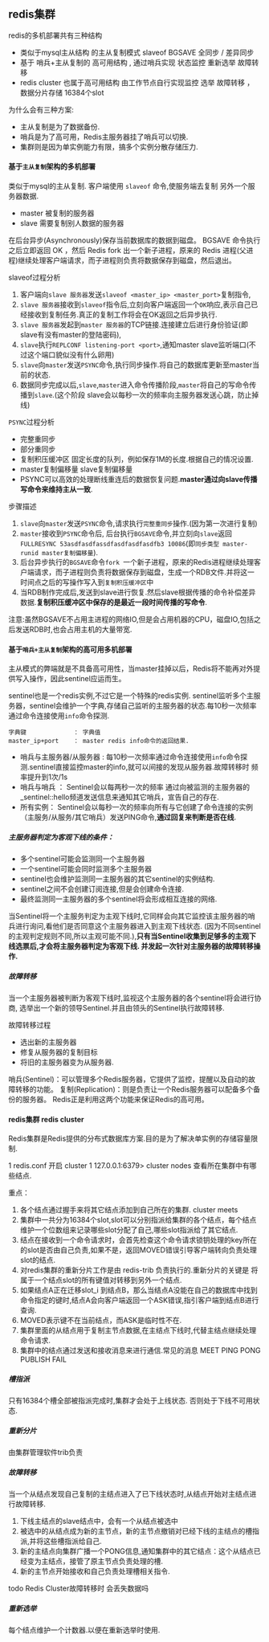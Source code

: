 ## redis集群

redis的多机部署共有三种结构 

 - 类似于mysql主从结构 的主从复制模式  slaveof BGSAVE 全同步 / 差异同步
 - 基于 哨兵+主从复制的 高可用结构  , 通过哨兵实现 状态监控 重新选举 故障转移
 - redis cluster     也属于高可用结构  由工作节点自行实现监控 选举 故障转移  ， 数据分片存储 16384个slot

为什么会有三种方案: 

 - 主从复制是为了数据备份.
 - 哨兵是为了高可用，Redis主服务器挂了哨兵可以切换.
 - 集群则是因为单实例能力有限，搞多个实例分散存储压力. 
 
#### 基于`主从复制`架构的多机部署

类似于mysql的主从复制.
客户端使用 `slaveof` 命令,使服务端去复制 另外一个服务器数据.

 - master  被复制的服务器  
 - slave   需要复制别人数据的服务器
 
 在后台异步(Asynchronously)保存当前数据库的数据到磁盘。
 BGSAVE 命令执行之后立即返回 OK ，然后 Redis fork 出一个新子进程，原来的 Redis 进程(父进程)继续处理客户端请求，而子进程则负责将数据保存到磁盘，然后退出。
 
slaveof过程分析

 1. 客户端向`slave 服务器`发送`slaveof <master_ip> <master_port>`复制指令,
 1. `slave 服务器`接收到`slaveof`指令后,立刻向客户端返回一个`OK`响应,表示自己已经接收到复制任务.真正的复制工作将会在OK返回之后异步执行.
 1. `slave 服务器`发起到`master 服务器`的TCP链接.连接建立后进行身份验证(即slave有没有master的登陆密码),
 1. `slave`执行`REPLCONF listening-port <port>`,通知master slave监听端口(不过这个端口貌似没有什么卵用)
 1. `slave`向`master`发送`PSYNC`命令,执行同步操作.将自己的数据库更新至master当前的状态.
 1. 数据同步完成以后,`slave`,`master`进入命令传播阶段,`master`将自己的写命令传播到`slave`.(这个阶段 slave会以每秒一次的频率向主服务器发送心跳，防止掉线)

`PSYNC`过程分析

 - 完整重同步
 - 部分重同步
 - 复制积压缓冲区  固定长度的队列，例如保存1M的长度.根据自己的情况设置.
 - master复制偏移量  slave复制偏移量
 - PSYNC可以高效的处理断线重连后的数据恢复问题.**master通过向slave传播写命令来维持主从一致**.
     
步骤描述

 1. `slave`向`master`发送`PSYNC`命令,请求执行`完整重同步`操作.(因为第一次进行复制)
 1. `master`接收到`PSYNC`命令后, 后台执行`BGSAVE`命令,并立刻向`slave`返回`FULLRESYNC 53asdfasdfassdfasdfasdfasdfb3 10086`(即`同步类型 master-runid master复制偏移量`).
 1.  后台异步执行的`BGSAVE`命令`fork `一个新子进程，原来的Redis进程继续处理客户端请求，而子进程则负责将数据保存到磁盘，生成一个RDB文件.并将这一时间点之后的写操作写入到`复制积压缓冲区`中
 1. 当RDB制作完成后,发送到slave进行恢复.然后slave根据传播的命令补偿差异数据.**复制积压缓冲区中保存的是最近一段时间传播的写命令**.

注意:虽然BGSAVE不占用主进程的网络IO,但是会占用机器的CPU，磁盘IO,包括之后发送RDB时,也会占用主机的大量带宽.

#### 基于`哨兵+主从复制`架构的高可用多机部署

主从模式的弊端就是不具备高可用性，当master挂掉以后，Redis将不能再对外提供写入操作，因此sentinel应运而生。

sentinel也是一个redis实例,不过它是一个特殊的redis实例.
sentinel监听多个主服务器，sentinel会维护一个字典,存储自己监听的主服务器的状态.每10秒一次频率通过命令连接使用`info`命令探测.


    字典键             ： 字典值
    master_ip+port    ： master redis info命令的返回结果.
    
 - 哨兵与主服务器/从服务器 : 每10秒一次频率通过命令连接使用`info`命令探测.sentinel直接监控master的info,就可以间接的发现从服务器.故障转移时 频率提升到1次/1s
 - 哨兵与哨兵 ： Sentinel会以每两秒一次的频率 通过向被监测的主服务器的_sentinel::hello频道发送信息来通知其它哨兵，宣告自己的存在.
 - 所有实例： Sentinel会以每秒一次的频率向所有与它创建了命令连接的实例（主服务/从服务/其它哨兵）发送PING命令,**通过回复来判断是否在线**.


##### 主服务器判定为客观下线的条件：

 - 多个sentinel可能会监测同一个主服务器
 - 一个sentinel可能会同时监测多个主服务器
 - sentinel也会维护监测同一主服务器的其它sentinel的实例结构.
 - sentinel之间不会创建订阅连接,但是会创建命令连接.
 - 最终监测同一主服务器的多个sentinel将会形成相互连接的网络.

当Sentinel将一个主服务判定为主观下线时,它同样会向其它监控该主服务器的哨兵进行询问,看他们是否同意这个主服务器进入到主观下线状态.
(因为不同sentinel的主观判定规则不同,所以主观可能不同.),**只有当Sentinel收集到足够多的主观下线选票后,才会将主服务器判定为客观下线.
并发起一次针对主服务器的故障转移操作.**

##### 故障转移

当一个主服务器被判断为客观下线时,监视这个主服务器的各个sentinel将会进行协商,
选举出一个新的领导Sentinel.并且由领头的Sentinel执行故障转移.

故障转移过程

 - 选出新的主服务器
 - 修复从服务器的复制目标
 - 将旧的主服务器变为从服务器.

哨兵(Sentinel)：可以管理多个Redis服务器，它提供了监控，提醒以及自动的故障转移的功能。
复制(Replication)：则是负责让一个Redis服务器可以配备多个备份的服务器。
Redis正是利用这两个功能来保证Redis的高可用。

#### redis集群 redis cluster

Redis集群是Redis提供的分布式数据库方案.目的是为了解决单实例的存储容量限制.

1 redis.conf 开启 cluster
1 127.0.0.1:6379> cluster nodes  查看所在集群中有哪些结点.

重点：

 1.  各个结点通过握手来将其它结点添加到自己所在的集群.   cluster meets 
 2.  集群中一共分为16384个slot,slot可以分别指派给集群的各个结点，每个结点维护一个位数组来记录哪些slot分配了自己,哪些slot指派给了其它结点.
 3.  结点在接收到一个命令请求时，会首先检查这个命令请求锁钥处理的key所在的slot是否由自己负责,如果不是，返回MOVED错误引导客户端转向负责处理slot的结点.
 4.  对redis集群的重新分片工作是由 redis-trib 负责执行的.重新分片的关键是 将属于一个结点slot的所有键值对转移到另外一个结点.
 5.  如果结点A正在迁移slot_i 到结点B，那么当结点A没能在自己的数据库中找到命令指定的键时,结点A会向客户端返回一个ASK错误,指引客户端到结点B进行查询.
 6.  MOVED表示键不在当前结点，而ASK是临时性不在.
 7.  集群里面的从结点用于复制主节点数据,在主结点下线时,代替主结点继续处理命令请求.
 8.  集群中的结点通过发送和接收消息来进行通信.常见的消息 MEET PING PONG PUBLISH FAIL

##### 槽指派

只有16384个槽全部被指派完成时,集群才会处于上线状态.
否则处于下线不可用状态.

##### 重新分片 

由集群管理软件trib负责

##### 故障转移

当一个从结点发现自己复制的主结点进入了已下线状态时,从结点开始对主结点进行故障转移.

 1. 下线主结点的slave结点中，会有一个从结点被选中
 1. 被选中的从结点成为新的主节点，新的主节点撤销对已经下线的主结点的槽指派,并将这些槽指派给自己.
 1. 新的主结点向集群广播一个PONG信息,通知集群中的其它结点：这个从结点已经变为主结点，接管了原主节点负责处理的槽.
 1. 新的主节点开始接收和自己负责处理槽相关指令.

todo Redis Cluster故障转移时 会丢失数据吗
    
##### 重新选举

每个结点维护一个计数器.以便在重新选举时使用.
  
